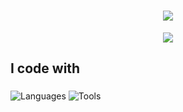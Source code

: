 <h1 align="center">
  <a href="https://git.io/typing-svg">
    <img src="https://readme-typing-svg.herokuapp.com/?font=Righteous&size=35&center=true&vCenter=true&width=500&height=70&duration=4000&lines=Hi+There!+👋;+I'm+Osanda+Samaratunge!;" />
  </a>
</h1>


<div align="center">
  
  <a href="https://www.linkedin.com/in/osanda-samaratunge/" target="_blank">
    <img src="https://img.shields.io/badge/LinkedIn-0077B5?style=for-the-badge&logo=linkedin&logoColor=white" target="_blank" />
  </a>
  
</div>

<h2 align="left"> I code with </h2>

###

![Languages](https://skillicons.dev/icons?i=python,java,js,cpp,c,ts,nodejs,nextjs)
![Tools](https://skillicons.dev/icons?i=git,github,vscode)
